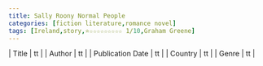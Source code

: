 ```yaml
---
title: Sally Roony Normal People
categories: [fiction literature,romance novel]
tags: [Ireland,story,⭐☆☆☆☆☆☆☆☆☆ 1/10,Graham Greene]
---
```

        
| Title | tt |
| Author | tt  |
| Publication Date | tt   |
| Country | tt |
| Genre | tt  |
        